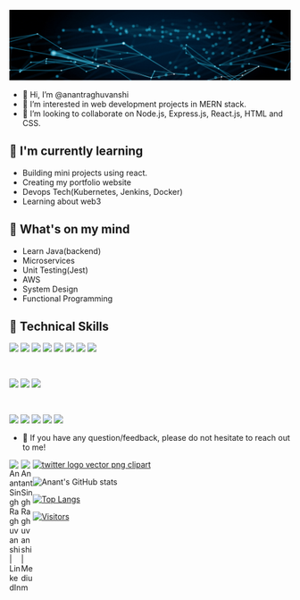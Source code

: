 ![](https://github.com/anantraghuvanshi/anantraghuvanshi/blob/a4a677128890bfb69492be9e925f081fbe1dee52/Blue%20Modern%20Corporate%20Computer%20and%20Technology%20Linkedin%20Banner.gif)

- 👋 Hi, I’m @anantraghuvanshi
- 👀 I’m interested in web development projects in MERN stack.
- 💞️ I’m looking to collaborate on Node.js, Express.js, React.js, HTML and CSS.

## 🌱 I'm currently learning

- Building  mini projects using react.
- Creating my portfolio website
- Devops Tech(Kubernetes, Jenkins, Docker)
- Learning about web3




## 🌱 What's on my mind

- Learn Java(backend)
- Microservices 
- Unit Testing(Jest)
- AWS
- System Design
- Functional Programming


  

## 💼 Technical Skills

![](https://img.shields.io/badge/Code-React-informational?style=flat&logo=react&color=61DAFB)
![](https://img.shields.io/badge/Code-Redux-informational?style=flat&logo=Redux&color=764ABC)
![](https://img.shields.io/badge/Code-JavaScript-informational?style=flat&logo=JavaScript&color=F7DF1E)
![](https://img.shields.io/badge/Code-Node.js-informational?style=flat&logo=Node&color=CC342D)
![](https://img.shields.io/badge/Code-Java-informational?style=flat&logo=Ruby-On-Rails&color=CC0000)
![](https://img.shields.io/badge/Code-HTML5-informational?style=flat&logo=HTML5&color=E34F26)
![](https://img.shields.io/badge/Code-Express.js-informational?style=flat&logo=PostgreSQL&color=336791)
![](https://img.shields.io/badge/Code-MongoDB-informational?style=flat&logo=SQLite&color=003B57)

</br>

![](https://img.shields.io/badge/Style-Bootstrap-informational?style=flat&logo=Bootstrap&color=7952B3)
![](https://img.shields.io/badge/Style-CSS3-informational?style=flat&logo=CSS3&color=1572B6)
![](https://img.shields.io/badge/Style-styled--components-informational?style=flat&logo=styled-components&color=DB7093)


</br>

![](https://img.shields.io/badge/Tools-yarn-informational?style=flat&logo=Figma&color=F24E1E)
![](https://img.shields.io/badge/Tools-NPM-informational?style=flat&logo=NPM&color=CB3837)
![](https://img.shields.io/badge/Tools-Heroku-informational?style=flat&logo=Heroku&color=430098)
![](https://img.shields.io/badge/Tools-Git-informational?style=flat&logo=Git&color=F05032)
![](https://img.shields.io/badge/Tools-GitHub-informational?style=flat&logo=GitHub&color=181717)

- 💬 If you have any question/feedback, please do not hesitate to reach out to me!

<a href="https://www.linkedin.com/in/anant-singh-raghuvanshi-0713b3179/"><img align="left" src="https://raw.githubusercontent.com/yushi1007/yushi1007/main/images/linkedin.svg" alt="Anant Singh Raghuvanshi | LinkedIn" width="21px"/></a>
<a href="https://twitter.com/anant_codes" title="Image from freepnglogos.com" ><img src="https://www.freepnglogos.com/uploads/twitter-logo-png/twitter-logo-vector-png-clipart-1.png" alt="twitter logo vector png clipart" width="21px"></a>
<a href="https://medium.com/@anantsinghraghuvanshi1"><img align="left" src="https://raw.githubusercontent.com/yushi1007/yushi1007/main/images/medium.svg" alt="Anant Singh Raghuvanshi | Medium" width="21px"/></a>
</br>

  
  ![Anant's GitHub stats](https://github-readme-stats.vercel.app/api?username=anantraghuvanshi&show_icons=true&theme=radical)
  
  [![Top Langs](https://github-readme-stats.vercel.app/api/top-langs/?username=anantraghuvansh&layout=compact)](https://github.com/anantraghuvanshi)
  
  
  [![Visitors](https://visitor-badge.glitch.me/badge?page_id=anantraghuvanshi.anantraghuvanshi)](https://github.com/anantraghuvanshi)

<!---
anantraghuvanshi/anantraghuvanshi is a ✨ special ✨ repository because its `README.md` (this file) appears on your GitHub profile.
You can click the Preview link to take a look at your changes.
--->
